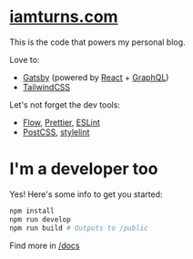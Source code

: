 # [iamturns.com](https://iamturns.com/)

This is the code that powers my personal blog.

Love to:

- [Gatsby](https://www.gatsbyjs.org/) (powered by [React](https://reactjs.org/) + [GraphQL](http://graphql.org/))
- [TailwindCSS](https://tailwindcss.com/)

Let's not forget the dev tools:

- [Flow](https://flow.org/), [Prettier](https://prettier.io/), [ESLint](https://eslint.org/)
- [PostCSS](http://postcss.org/), [stylelint](https://stylelint.io)

# I'm a developer too

Yes! Here's some info to get you started:

```bash
npm install
npm run develop
npm run build # Outputs to /public
```

Find more in [/docs](/docs)
